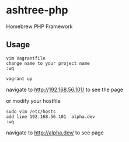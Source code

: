 ashtree-php
===========

Homebrew PHP Framework

## Usage

```
vim Vagrantfile
change name to your project name
:wq
```

```
vagrant up
```
navigate to http://192.168.56.101/ to see the page

or modify your hostfile

```
sudo vim /etc/hosts
add line 192.168.56.101  alpha.dev
:wq
```
navigate to http://alpha.dev/ to see page

